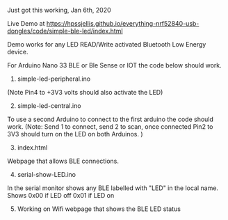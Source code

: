 Just got this working, Jan 6th, 2020






Live Demo at <a href="https://hpssjellis.github.io/everything-nrf52840-usb-dongles/code/simple-ble-led/index.html">https://hpssjellis.github.io/everything-nrf52840-usb-dongles/code/simple-ble-led/index.html</a>


Demo works for any LED READ/Write activated Bluetooth Low Energy device.

For Arduino Nano 33 BLE or Ble Sense or IOT the code below should work. 

1. simple-led-peripheral.ino

(Note Pin4 to +3V3 volts should also activate the LED)



2. simple-led-central.ino


To use a second Arduino to connect to the first arduino the code should work. (Note: Send 1 to connect, send 2 to scan, once connected Pin2 to 3V3 should turn on the LED on both Arduinos. )



3. index.html

Webpage that allows BLE connections.


4. serial-show-LED.ino

In the serial monitor shows any BLE labelled with "LED" in the local name. Shows 0x00 if LED off 0x01 if LED on


5. Working on Wifi webpage that shows the BLE LED status



